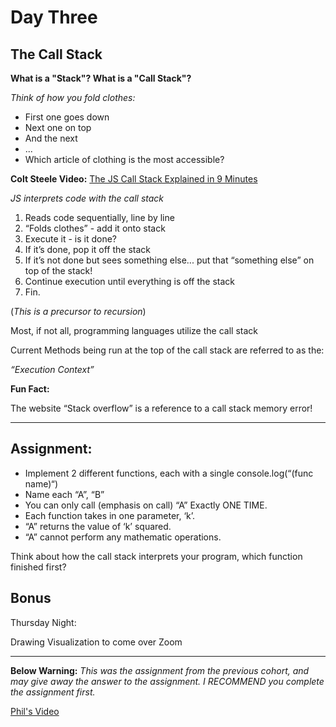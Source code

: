 # Day Three #

## The Call Stack ##

**What is a "Stack"? What is a "Call Stack"?**

_Think of how you fold clothes:_

* First one goes down
* Next one on top
* And the next
* ...
* Which article of clothing is the most accessible?

**Colt Steele Video:**
[The JS Call Stack Explained in 9 Minutes](https://www.youtube.com/watch?v=W8AeMrVtFLY)

_JS interprets code with the *call stack*_

1. Reads code sequentially, line by line
1. “Folds clothes” - add it onto stack
3. Execute it - is it done?
4. If it’s done, pop it off the stack
5. If it’s not done but sees something else...
    put that “something else” on top of the stack!
6. Continue execution until everything is off the stack
7. Fin.

(_This is a precursor to recursion_)

Most, if not all, programming languages utilize the call stack

Current Methods being run at the top of the call stack are referred to as the:

*“Execution Context”*

**Fun Fact:** 

The website “Stack overflow” is a reference to a call stack memory error!

-------------

## Assignment: ##

* Implement 2 different functions, each with a single console.log(“(func name)“)
* Name each “A”, “B”
* You can only call (emphasis on call) “A” Exactly ONE TIME.
* Each function takes in one parameter, ‘k’.
* “A” returns the value of ‘k’ squared.
* “A” cannot perform any mathematic operations.

Think about how the call stack interprets your program, which function finished first?

## Bonus ##

Thursday Night:

Drawing Visualization to come over Zoom

-------------

**Below Warning:**
_This was the assignment from the previous cohort, and may give away the answer to the assignment. I RECOMMEND you complete the assignment first._

[Phil's Video](https://www.youtube.com/watch?v=fw5qBAqHIcI)